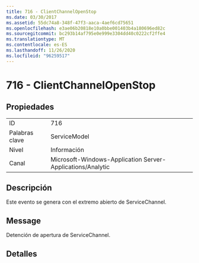 ```yaml
---
title: 716 - ClientChannelOpenStop
ms.date: 03/30/2017
ms.assetid: 55dc74a8-348f-47f3-aaca-4aef6cd75651
ms.openlocfilehash: e3ae06b20818e10a0bbe001403b4a180696ed82c
ms.sourcegitcommit: bc293b14af795e0e999e3304dd40c0222cf2ffe4
ms.translationtype: MT
ms.contentlocale: es-ES
ms.lasthandoff: 11/26/2020
ms.locfileid: "96259517"
---
```

# <a name="716---clientchannelopenstop"></a>716 - ClientChannelOpenStop

## <a name="properties"></a>Propiedades  
  
|||  
|-|-|  
|ID|716|  
|Palabras clave|ServiceModel|  
|Nivel|Información|  
|Canal|Microsoft-Windows-Application Server-Applications/Analytic|  
  
## <a name="description"></a>Descripción  

 Este evento se genera con el extremo abierto de ServiceChannel.  
  
## <a name="message"></a>Message  

 Detención de apertura de ServiceChannel.  
  
## <a name="details"></a>Detalles
